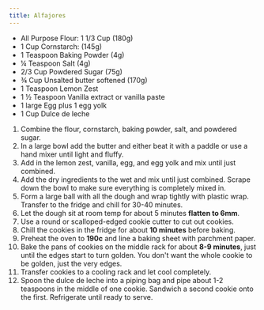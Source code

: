 ```yaml
---
title: Alfajores
---
```


- All Purpose Flour: 1 1/3 Cup (180g)
- 1 Cup Cornstarch: (145g)
- 1 Teaspoon Baking Powder (4g)
- ¼ Teaspoon Salt (4g)
- 2/3 Cup Powdered Sugar (75g)
- ¾ Cup Unsalted butter softened (170g)
- 1 Teaspoon Lemon Zest
- 1 ½ Teaspoon Vanilla extract or vanilla paste
- 1 large Egg plus 1 egg yolk
- 1 Cup Dulce de leche

1. Combine the flour, cornstarch, baking powder, salt, and powdered sugar.
1. In a large bowl add the butter and either beat it with a paddle or use a hand mixer until light and fluffy.
1. Add in the lemon zest, vanilla, egg, and egg yolk and mix until just combined.
1. Add the dry ingredients to the wet and mix until just combined. Scrape down the bowl to make sure everything is completely mixed in.
1. Form a large ball with all the dough and wrap tightly with plastic wrap. Transfer to the fridge and chill for 30-40 minutes.
1. Let the dough sit at room temp for about 5 minutes **flatten to 6mm**.
1. Use a round or scalloped-edged cookie cutter to cut out cookies.
1. Chill the cookies in the fridge for about **10 minutes** before baking.
1. Preheat the oven to **190c** and line a baking sheet with parchment paper.
1. Bake the pans of cookies on the middle rack for about **8-9 minutes**, just until the edges start to turn golden. You don't want the whole cookie to be golden, just the very edges.
1. Transfer cookies to a cooling rack and let cool completely.
1. Spoon the dulce de leche into a piping bag and pipe about 1-2 teaspoons in the middle of one cookie. Sandwich a second cookie onto the first. Refrigerate until ready to serve.

